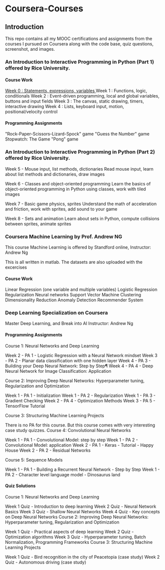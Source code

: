 # Coursera-Courses
## Introduction
This repo contains all my MOOC certifications and assignments from the courses I pursued on Coursera along with the code base, quiz questions, screenshot, and images.

### An Introduction to Interactive Programming in Python (Part 1) offered by Rice University.

#### Course Work
<u> Week 0 : Statements, expressions, variables </u>
<l> Week 1 : Functions, logic, conditionals 
Week 2 : Event-driven programming, local and global variables, buttons and input fields
Week 3 : The canvas, static drawing, timers, interactive drawing
Week 4 : Lists, keyboard input, motion, positional/velocity control </l>

#### Programming Assignments
"Rock-Paper-Scissors-Lizard-Spock" game
"Guess the Number" game
Stopwatch: The Game
"Pong" game

### An Introduction to Interactive Programming in Python (Part 2) offered by Rice University. 

Week 5 - Mouse input, list methods, dictionaries
Read mouse input, learn about list methods and dictionaries, draw images

Week 6 - Classes and object-oriented programming
Learn the basics of object-oriented programming in Python using classes, work with tiled images

Week 7 - Basic game physics, sprites
Understand the math of acceleration and friction, work with sprites, add sound to your game

Week 8 - Sets and animation
Learn about sets in Python, compute collisions between sprites, animate sprites

### Coursera Machine Learning by Prof. Andrew NG
This course Machine Learning is offered by Standford online, 
Instructor: Andrew Ng

This is all written in matlab. The datasets are also uploaded with the excercises

#### Course Work
Linear Regression (one variable and multiple variables)
Logistic Regression
Regularization
Neural networks
Support Vector Machine
Clustering
Dimensionality Reduction
Anomaly Detection
Recommender System

### Deep Learning Specialization on Coursera
Master Deep Learning, and Break into AI
Instructor: Andrew Ng

#### Programming Assignments
Course 1: Neural Networks and Deep Learning

Week 2 - PA 1 - Logistic Regression with a Neural Network mindset
Week 3 - PA 2 - Planar data classification with one hidden layer
Week 4 - PA 3 - Building your Deep Neural Network: Step by Step¶
Week 4 - PA 4 - Deep Neural Network for Image Classification: Application

Course 2: Improving Deep Neural Networks: Hyperparameter tuning, Regularization and Optimization

Week 1 - PA 1 - Initialization
Week 1 - PA 2 - Regularization
Week 1 - PA 3 - Gradient Checking
Week 2 - PA 4 - Optimization Methods
Week 3 - PA 5 - TensorFlow Tutorial

Course 3: Structuring Machine Learning Projects

There is no PA for this course. But this course comes with very interesting case study quizzes.
Course 4: Convolutional Neural Networks

Week 1 - PA 1 - Convolutional Model: step by step
Week 1 - PA 2 - Convolutional Model: application
Week 2 - PA 1 - Keras - Tutorial - Happy House
Week 2 - PA 2 - Residual Networks

Course 5: Sequence Models

Week 1 - PA 1 - Building a Recurrent Neural Network - Step by Step
Week 1 - PA 2 - Character level language model - Dinosaurus land

#### Quiz Solutions

Course 1: Neural Networks and Deep Learning

Week 1 Quiz - Introduction to deep learning
Week 2 Quiz - Neural Network Basics
Week 3 Quiz - Shallow Neural Networks
Week 4 Quiz - Key concepts on Deep Neural Networks
Course 2: Improving Deep Neural Networks: Hyperparameter tuning, Regularization and Optimization

Week 1 Quiz - Practical aspects of deep learning
Week 2 Quiz - Optimization algorithms
Week 3 Quiz - Hyperparameter tuning, Batch Normalization, Programming Frameworks
Course 3: Structuring Machine Learning Projects

Week 1 Quiz - Bird recognition in the city of Peacetopia (case study)
Week 2 Quiz - Autonomous driving (case study)
